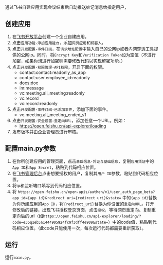 通过飞书自建应用实现会议结束后自动推送妙记消息给指定用户，

## 创建应用
1. 在[飞书开放平台](https://open.feishu.cn/app/)创建一个企业自建应用。
2. 点击`应用功能-添加应用能力`，添加`网页应用`和`机器人`。
3. 点击`开发配置-事件订阅`，在`请求地址配置`中输入自己的公网ip或者内网穿透工具提供的公网ip。同时，将`Encrypt Key`和`Verification Token`设为空值（不进行加密，如果你想进行加密则需要修改代码以实现解密功能。）
4. 点击`开发配置-权限管理-API权限`，开启下面的权限。
    - contact:contact:readonly_as_app
    - contact:user.employee_id:readonly
    - docs:doc
    - im:message
    - vc:meeting.all_meeting:readonly
    - vc:record
    - vc:record:readonly
5. 点击`开发配置-事件订阅-已添加事件`，添加下面的事件。
    - vc.meeting.all_meeting_ended_v1
6. 点击`开发配置-安全设置-重定向URL`，添加任意一个URL。例如：
    - https://open.feishu.cn/api-explorer/loading
5. 发布版本并由企业管理员进行审核。

## 配置main.py参数
1. 在你所创建应用的管理页面，点击`基础信息-凭证与基础信息`，复制`应用凭证`中的`App ID`和`App Secret`，粘贴到代码相应位置。
2. 在[飞书管理后台](https://feishu.cn/admin/contacts/departmentanduser/people-standard-plugin/people-manage/roster)点击想要授权的用户，复制其`用户 ID`参数，粘贴到代码相应位置。
3. 将ip和监听端口填写到代码相应位置。
4. 将 `https://open.feishu.cn/open-apis/authen/v1/user_auth_page_beta?app_id={app_id}&redirect_uri={redirect_uri}&state=` 中的`{app_id}`替换为你所建应用的`App ID`，将`{redirect_uri}`替换为你设置的`重定向URL`。打开修改后的链接，出现飞书授权登录页面，点击`授权`，等待网页重定向。复制重定向后的url（如`https://open.feishu.cn/api-explorer/loading/?code=e35q1eb5a1444905924fc9f3dff4e909&state=`）中的code值，粘贴到代码相应位置。（此code只能使用一次，每次运行代码都需要重新获取）。

## 运行
运行`main.py`。
